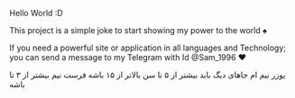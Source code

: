 Hello World :D

This project is a simple joke to start showing my power to the world ♠

If you need a powerful site or application in all languages and Technology; you can send a message to my Telegram with Id @Sam_1996 ♥


 
یوزر نیم ام جاهای دیگ باید بیشتر از ۵ تا
سن بالاتر از ۱۵ باشه
فرست نیم بیشتر از ۳ تا باشه  



